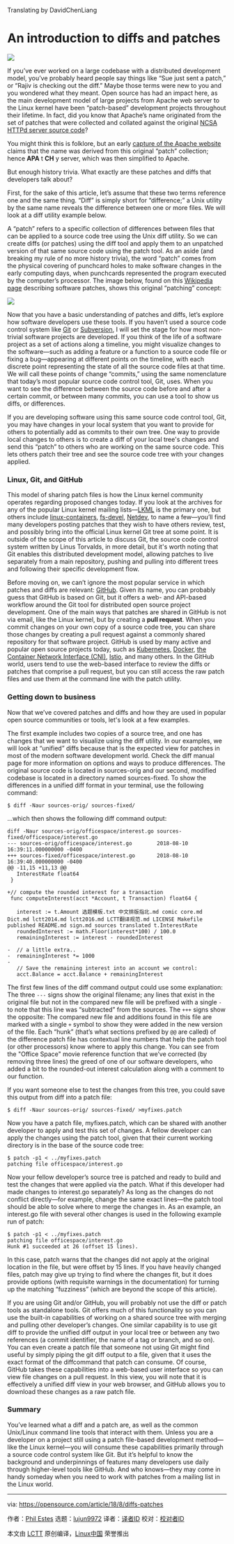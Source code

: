 Translating by DavidChenLiang

An introduction to diffs and patches
======
![](https://opensource.com/sites/default/files/styles/image-full-size/public/lead-images/find-file-linux-code_magnifying_glass_zero.png?itok=E2HoPDg0)

If you’ve ever worked on a large codebase with a distributed development model, you’ve probably heard people say things like “Sue just sent a patch,” or “Rajiv is checking out the diff.” Maybe those terms were new to you and you wondered what they meant. Open source has had an impact here, as the main development model of large projects from Apache web server to the Linux kernel have been “patch-based” development projects throughout their lifetime. In fact, did you know that Apache’s name originated from the set of patches that were collected and collated against the original [NCSA HTTPd server source code][1]?

You might think this is folklore, but an early [capture of the Apache website][2] claims that the name was derived from this original “patch” collection; hence **APA** t **CH** y server, which was then simplified to Apache.

But enough history trivia. What exactly are these patches and diffs that developers talk about?

First, for the sake of this article, let’s assume that these two terms reference one and the same thing. “Diff” is simply short for “difference;” a Unix utility by the same name reveals the difference between one or more files. We will look at a diff utility example below.

A “patch” refers to a specific collection of differences between files that can be applied to a source code tree using the Unix diff utility. So we can create diffs (or patches) using the diff tool and apply them to an unpatched version of that same source code using the patch tool. As an aside (and breaking my rule of no more history trivia), the word “patch” comes from the physical covering of punchcard holes to make software changes in the early computing days, when punchcards represented the program executed by the computer’s processor. The image below, found on this [Wikipedia page][3] describing software patches, shows this original “patching” concept:

![](https://opensource.com/sites/default/files/uploads/360px-harvard_mark_i_program_tape.agr_.jpg)

Now that you have a basic understanding of patches and diffs, let’s explore how software developers use these tools. If you haven’t used a source code control system like [Git][4] or [Subversion][5], I will set the stage for how most non-trivial software projects are developed. If you think of the life of a software project as a set of actions along a timeline, you might visualize changes to the software—such as adding a feature or a function to a source code file or fixing a bug—appearing at different points on the timeline, with each discrete point representing the state of all the source code files at that time. We will call these points of change “commits,” using the same nomenclature that today’s most popular source code control tool, Git, uses. When you want to see the difference between the source code before and after a certain commit, or between many commits, you can use a tool to show us diffs, or differences.

If you are developing software using this same source code control tool, Git, you may have changes in your local system that you want to provide for others to potentially add as commits to their own tree. One way to provide local changes to others is to create a diff of your local tree's changes and send this “patch” to others who are working on the same source code. This lets others patch their tree and see the source code tree with your changes applied.

### Linux, Git, and GitHub

This model of sharing patch files is how the Linux kernel community operates regarding proposed changes today. If you look at the archives for any of the popular Linux kernel mailing lists—[LKML][6] is the primary one, but others include [linux-containers][7], [fs-devel][8], [Netdev][9], to name a few—you’ll find many developers posting patches that they wish to have others review, test, and possibly bring into the official Linux kernel Git tree at some point. It is outside of the scope of this article to discuss Git, the source code control system written by Linus Torvalds, in more detail, but it's worth noting that Git enables this distributed development model, allowing patches to live separately from a main repository, pushing and pulling into different trees and following their specific development flow.

Before moving on, we can’t ignore the most popular service in which patches and diffs are relevant: [GitHub][10]. Given its name, you can probably guess that GitHub is based on Git, but it offers a web- and API-based workflow around the Git tool for distributed open source project development. One of the main ways that patches are shared in GitHub is not via email, like the Linux kernel, but by creating a **pull request**. When you commit changes on your own copy of a source code tree, you can share those changes by creating a pull request against a commonly shared repository for that software project. GitHub is used by many active and popular open source projects today, such as [Kubernetes][11], [Docker][12], [the Container Network Interface (CNI)][13], [Istio][14], and many others. In the GitHub world, users tend to use the web-based interface to review the diffs or patches that comprise a pull request, but you can still access the raw patch files and use them at the command line with the patch utility.

### Getting down to business

Now that we’ve covered patches and diffs and how they are used in popular open source communities or tools, let's look at a few examples.

The first example includes two copies of a source tree, and one has changes that we want to visualize using the diff utility. In our examples, we will look at “unified” diffs because that is the expected view for patches in most of the modern software development world. Check the diff manual page for more information on options and ways to produce differences. The original source code is located in sources-orig and our second, modified codebase is located in a directory named sources-fixed. To show the differences in a unified diff format in your terminal, use the following command:
```
$ diff -Naur sources-orig/ sources-fixed/
```

...which then shows the following diff command output:
```
diff -Naur sources-orig/officespace/interest.go sources-fixed/officespace/interest.go
--- sources-orig/officespace/interest.go        2018-08-10 16:39:11.000000000 -0400
+++ sources-fixed/officespace/interest.go       2018-08-10 16:39:40.000000000 -0400
@@ -11,15 +11,13 @@
   InterestRate float64
 }

+// compute the rounded interest for a transaction
 func computeInterest(acct *Account, t Transaction) float64 {

   interest := t.Amount 选题模板.txt 中文排版指北.md comic core.md Dict.md lctt2014.md lctt2016.md LCTT翻译规范.md LICENSE Makefile published README.md sign.md sources translated t.InterestRate
   roundedInterest := math.Floor(interest*100) / 100.0
   remainingInterest := interest - roundedInterest

-  // a little extra..
-  remainingInterest *= 1000
-
   // Save the remaining interest into an account we control:
   acct.Balance = acct.Balance + remainingInterest
```

The first few lines of the diff command output could use some explanation: The three `---` signs show the original filename; any lines that exist in the original file but not in the compared new file will be prefixed with a single `-` to note that this line was “subtracted” from the sources. The `+++` signs show the opposite: The compared new file and additions found in this file are marked with a single `+` symbol to show they were added in the new version of the file. Each “hunk” (that’s what sections prefixed by `@@` are called) of the difference patch file has contextual line numbers that help the patch tool (or other processors) know where to apply this change. You can see from the "Office Space" movie reference function that we’ve corrected (by removing three lines) the greed of one of our software developers, who added a bit to the rounded-out interest calculation along with a comment to our function.

If you want someone else to test the changes from this tree, you could save this output from diff into a patch file:
```
$ diff -Naur sources-orig/ sources-fixed/ >myfixes.patch
```

Now you have a patch file, myfixes.patch, which can be shared with another developer to apply and test this set of changes. A fellow developer can apply the changes using the patch tool, given that their current working directory is in the base of the source code tree:
```
$ patch -p1 < ../myfixes.patch
patching file officespace/interest.go
```

Now your fellow developer’s source tree is patched and ready to build and test the changes that were applied via the patch. What if this developer had made changes to interest.go separately? As long as the changes do not conflict directly—for example, change the same exact lines—the patch tool should be able to solve where to merge the changes in. As an example, an interest.go file with several other changes is used in the following example run of patch:
```
$ patch -p1 < ../myfixes.patch
patching file officespace/interest.go
Hunk #1 succeeded at 26 (offset 15 lines).
```

In this case, patch warns that the changes did not apply at the original location in the file, but were offset by 15 lines. If you have heavily changed files, patch may give up trying to find where the changes fit, but it does provide options (with requisite warnings in the documentation) for turning up the matching “fuzziness” (which are beyond the scope of this article).

If you are using Git and/or GitHub, you will probably not use the diff or patch tools as standalone tools. Git offers much of this functionality so you can use the built-in capabilities of working on a shared source tree with merging and pulling other developer’s changes. One similar capability is to use git diff to provide the unified diff output in your local tree or between any two references (a commit identifier, the name of a tag or branch, and so on). You can even create a patch file that someone not using Git might find useful by simply piping the git diff output to a file, given that it uses the exact format of the diffcommand that patch can consume. Of course, GitHub takes these capabilities into a web-based user interface so you can view file changes on a pull request. In this view, you will note that it is effectively a unified diff view in your web browser, and GitHub allows you to download these changes as a raw patch file.

### Summary

You’ve learned what a diff and a patch are, as well as the common Unix/Linux command line tools that interact with them. Unless you are a developer on a project still using a patch file-based development method—like the Linux kernel—you will consume these capabilities primarily through a source code control system like Git. But it’s helpful to know the background and underpinnings of features many developers use daily through higher-level tools like GitHub. And who knows—they may come in handy someday when you need to work with patches from a mailing list in the Linux world.

--------------------------------------------------------------------------------

via: https://opensource.com/article/18/8/diffs-patches

作者：[Phil Estes][a]
选题：[lujun9972](https://github.com/lujun9972)
译者：[译者ID](https://github.com/译者ID)
校对：[校对者ID](https://github.com/校对者ID)

本文由 [LCTT](https://github.com/LCTT/TranslateProject) 原创编译，[Linux中国](https://linux.cn/) 荣誉推出

[a]:https://opensource.com/users/estesp
[1]:https://github.com/TooDumbForAName/ncsa-httpd
[2]:https://web.archive.org/web/19970615081902/http:/www.apache.org/info.html
[3]:https://en.wikipedia.org/wiki/Patch_(computing)
[4]:https://git-scm.com/
[5]:https://subversion.apache.org/
[6]:https://lkml.org/
[7]:https://lists.linuxfoundation.org/pipermail/containers/
[8]:https://patchwork.kernel.org/project/linux-fsdevel/list/
[9]:https://www.spinics.net/lists/netdev/
[10]:https://github.com/
[11]:https://kubernetes.io/
[12]:https://www.docker.com/
[13]:https://github.com/containernetworking/cni
[14]:https://istio.io/
